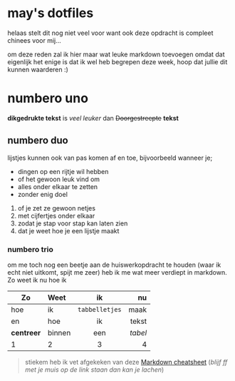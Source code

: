 # may's dotfiles

helaas stelt dit nog niet veel voor want ook deze opdracht is compleet chinees voor mij...

om deze reden zal ik hier maar wat leuke markdown toevoegen omdat dat eigenlijk het enige is dat ik wel heb begrepen deze week, hoop dat jullie dit kunnen waarderen :)

# numbero uno

**dikgedrukte tekst** is _veel leuker_ dan ~~Doorgestreepte~~ **tekst**

## numbero duo

lijstjes kunnen ook van pas komen af en toe, bijvoorbeeld wanneer je;

* dingen op een rijtje wil hebben
* of het gewoon leuk vind om
* alles onder elkaar te zetten
* zonder enig doel

1. of je zet ze gewoon netjes
2. met cijfertjes onder elkaar
3. zodat je stap voor stap kan laten zien
4. dat je weet hoe je een lijstje maakt

### numbero trio

om me toch nog een beetje aan de huiswerkopdracht te houden (waar ik echt niet uitkomt, spijt me zeer) heb ik me wat meer verdiept in markdown. Zo weet ik nu hoe ik

Zo | Weet | ik | nu
--- |:---|:---:| ---:
hoe | ik | `tabbelletjes` | maak
en | hoe | ik | tekst 
**centreer** | binnen | een | _tabel_
1 | 2 | 3 | 4

> stiekem heb ik vet afgekeken van deze [Markdown cheatsheet](https://github.com/adam-p/markdown-here/wiki/Markdown-Cheatsheet "ff lachen, thanks adam") 
> (_blijf ff met je muis op de link staan dan kan je lachen_)
